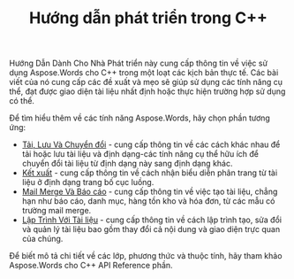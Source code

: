 ﻿---
title: Hướng dẫn phát triển trong C++
second_title: Aspose.Words cho C++
articleTitle: Hướng Dẫn Phát Triển
linktitle: Hướng Dẫn Phát Triển
description: "Hướng Dẫn Dành Cho Nhà Phát triển này mô tả các kịch bản và mẹo thực tế để giúp bạn sử dụng cụ thể Aspose.Words cho C++ các tính năng, đạt được một sự xuất hiện tài liệu nhất định, hoặc làm cho một trường hợp sử dụng có thể."
type: docs
weight: 20
url: /vi/cpp/developer-guide/
---

Hướng Dẫn Dành Cho Nhà Phát triển này cung cấp thông tin về việc sử dụng Aspose.Words cho C++ trong một loạt các kịch bản thực tế. Các bài viết của nó cung cấp các đề xuất và mẹo sẽ giúp sử dụng các tính năng cụ thể, đạt được giao diện tài liệu nhất định hoặc thực hiện trường hợp sử dụng có thể.

Để tìm hiểu thêm về các tính năng Aspose.Words, hãy chọn phần tương ứng:

- [Tải, Lưu Và Chuyển đổi](/words/cpp/loading-saving-and-converting/) - cung cấp thông tin về các cách khác nhau để tải hoặc lưu tài liệu và định dạng-các tính năng cụ thể hữu ích để chuyển đổi tài liệu từ định dạng này sang định dạng khác.
- [Kết xuất](/words/cpp/rendering/) - cung cấp thông tin về cách nhận biểu diễn phân trang từ tài liệu ở định dạng trang bố cục luồng.
- [Mail Merge Và Báo cáo](/words/cpp/mail-merge-and-reporting/) - cung cấp thông tin về việc tạo tài liệu, chẳng hạn như báo cáo, danh mục, hàng tồn kho và hóa đơn, từ các mẫu có trường mail merge.
- [Lập Trình Với Tài liệu](/words/cpp/programming-with-documents/) - cung cấp thông tin về cách lập trình tạo, sửa đổi và quản lý tài liệu bao gồm thay đổi cả nội dung và giao diện trực quan của chúng.

Để biết mô tả chi tiết về các lớp, phương thức và thuộc tính, hãy tham khảo Aspose.Words cho C++ API Reference phần.
